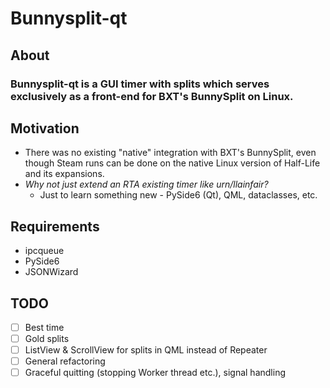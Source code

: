 # Bunnysplit-qt
## About
### Bunnysplit-qt is a GUI timer with splits which serves exclusively as a front-end for BXT's BunnySplit on Linux.

## Motivation
* There was no existing "native" integration with BXT's BunnySplit, even though Steam runs can be done on the native Linux version of Half-Life and its expansions.
* *Why not just extend an RTA existing timer like urn/llainfair?*
  * Just to learn something new - PySide6 (Qt), QML, dataclasses, etc.

## Requirements
* ipcqueue
* PySide6
* JSONWizard



## TODO
- [ ] Best time
- [ ] Gold splits
- [ ] ListView & ScrollView for splits in QML instead of Repeater
- [ ] General refactoring
- [ ] Graceful quitting (stopping Worker thread etc.), signal handling